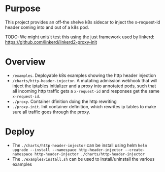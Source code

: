 # Purpose

This project provides an off-the shelve k8s sidecar to inject the x-request-id header coming into and
out of a k8s pod.

TODO: We might unit/it test this using the just framework used by linkerd: https://github.com/linkerd/linkerd2-proxy-init

# Overview

- `/examples`. Deployable k8s examples showing the http header injection
- `/charts/http-header-injector`. A mutating admission webhook that will inject the iptables initializer and a proxy into annotated pods, such
  that all incoming http traffic gets a `x-request-id` and responses get the same `x-request-id`.
- `./proxy`. Container dfinition doing the http rewriting
- `./proxy-init`. Init container definition, which rewrites ip tables to make sure all traffic goes through the proxy.

# Deploy

- The `./charts/http-header-injector` can be install using helm `helm upgrade --install --namespace http-header-injector --create-namespace http-header-injector ./charts/http-header-injector`
- The `./examples/install.sh` can be used to install/uninstall the various examples

